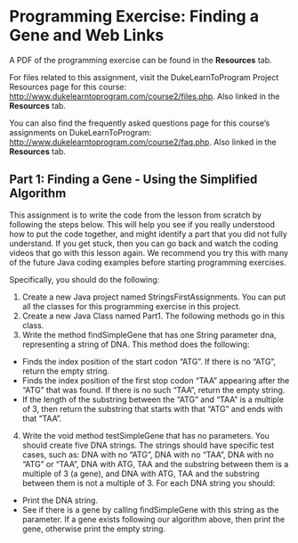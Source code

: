 # Programming Exercise: Finding a Gene and Web Links

A PDF of the programming exercise can be found in the **Resources** tab.

For files related to this assignment, visit the DukeLearnToProgram Project Resources page for this course: http://www.dukelearntoprogram.com/course2/files.php. Also linked in the **Resources** tab.

You can also find the frequently asked questions page for this course’s assignments on DukeLearnToProgram: http://www.dukelearntoprogram.com/course2/faq.php. Also linked in the **Resources** tab.

## Part 1: Finding a Gene - Using the Simplified Algorithm

This assignment is to write the code from the lesson from scratch by following the steps below. This will help you see if you really understood how to put the code together, and might identify a part that you did not fully understand. If you get stuck, then you can go back and watch the coding videos that go with this lesson again. We recommend you try this with many of the future Java coding examples before starting programming exercises.

Specifically, you should do the following:

1. Create a new Java project named StringsFirstAssignments. You can put all the classes for this programming exercise in this project.
2. Create a new Java Class named Part1. The following methods go in this class.
3. Write the method findSimpleGene that has one String parameter dna, representing a string of DNA. This method does the following:
  * Finds the index position of the start codon “ATG”. If there is no “ATG”, return the empty string.
  * Finds the index position of the first stop codon “TAA” appearing after the “ATG” that was found. If there is no such “TAA”, return the empty string.
  * If the length of the substring between the “ATG” and “TAA” is a multiple of 3, then return the substring that starts with that “ATG” and ends with that “TAA”.
4. Write the void method testSimpleGene that has no parameters. You should create five DNA strings. The strings should have specific test cases, such as: DNA with no “ATG”, DNA with no “TAA”, DNA with no “ATG” or “TAA”, DNA with ATG, TAA and the substring between them is a multiple of 3 (a gene), and DNA with ATG, TAA and the substring between them is not a multiple of 3. For each DNA string you should:
  * Print the DNA string.
  * See if there is a gene by calling findSimpleGene with this string as the parameter. If a gene exists following our algorithm above, then print the gene, otherwise print the empty string.
